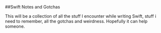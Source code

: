 ##Swift Notes and Gotchas

This will be a collection of all the stuff I encounter while writing Swift, stuff i need to remember, all the gotchas and weirdness. Hopefully it can help someone.
